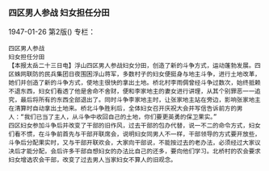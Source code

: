 ### 四区男人参战  妇女担任分田

1947-01-26
第2版()
专栏：

    四区男人参战
    妇女担任分田
    【本报太岳二十三日电】浮山四区男人参战妇女分田，创造了新的斗争方式，运动蓬勃发展。四区蛛网联防的民兵集团日夜围困浮山蒋军，多数村子的妇女便挺身与地主斗争，进行土地改革，她们并创造了新的斗争方式，使地主很快的拿出土地。桥北村李雨倜曾经斗争过数次，始终抵赖不退东西，妇女们看透了他是舍命不舍财，便和李家地主的妻女进行讲理，从其个别罪恶一一追究，最后将所有的东西全部退出了。同时斗争李家地主时，让张家地主站在旁边，影响张家地主在清算时自动拿出土地来。桥北斗争胜利后，全体妇女召开庆祝大会并写信告诉前方的男人：“我们已当了主人，从斗争中收回自己的土地，你们要更英勇的保卫果实。”
    四区妇女参加斗争后并改变了干部的旧作风，过去干部的包办代替，说一不二的命令方式，妇女们看不惯，在斗争前首先与干部开联席会，说明妇女同男人不一样，干部领导的方式要开放些，斗争后分配果实时，又与干部开联欢会，大家向干部说，不能按过去的老办法，必须经过大家议决后才能分配，会后许多干部自想妇女的办法比自己的还多，要向他们学习。北桥村的农会要求妇女增选农会干部，改变了过去男人当家妇女不算人的旧观念。
